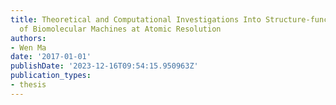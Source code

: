 ```yaml
---
title: Theoretical and Computational Investigations Into Structure-function Relationships
  of Biomolecular Machines at Atomic Resolution
authors:
- Wen Ma
date: '2017-01-01'
publishDate: '2023-12-16T09:54:15.950963Z'
publication_types:
- thesis
---
```


